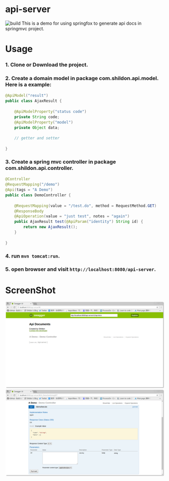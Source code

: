 # api-server
![build](https://travis-ci.org/shildondu/api-server.svg?branch=master)
This is a demo for using springfox to generate api docs in springmvc project.

# Usage
### 1. Clone or Download the project.
### 2. Create a domain model in package com.shildon.api.model. Here is a example:

```java
@ApiModel("result")
public class AjaxResult {

	@ApiModelProperty("status code")
	private String code;
	@ApiModelProperty("model")
	private Object data;

	// getter and setter

}
```

### 3. Create a spring mvc controller in package com.shildon.api.controller.

```java
@Controller
@RequestMapping("/demo")
@Api(tags = "A Demo")
public class DemoController {

	@RequestMapping(value = "/test.do", method = RequestMethod.GET)
	@ResponseBody
	@ApiOperation(value = "just test", notes = "again")
	public AjaxResult test(@ApiParam("identity") String id) {
		return new AjaxResult();
	}

}
```

### 4. run `mvn tomcat:run`.
### 5. open browser and visit `http://localhost:8080/api-server`.

# ScreenShot
![api-server](img/api-0.png)
![api-server](img/api-1.png)
